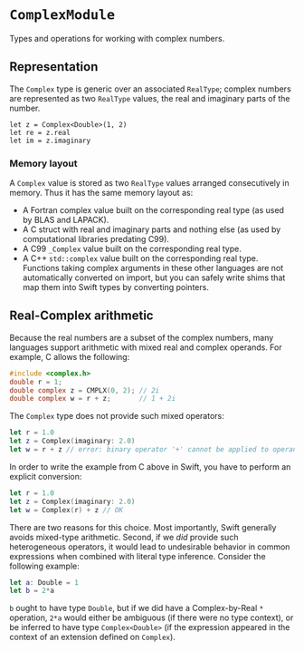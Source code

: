 # ``ComplexModule``

Types and operations for working with complex numbers.

## Representation

The `Complex` type is generic over an associated `RealType`; complex numbers
are represented as two `RealType` values, the real and imaginary parts of the
number.

```
let z = Complex<Double>(1, 2)
let re = z.real
let im = z.imaginary
```

### Memory layout

A `Complex` value is stored as two `RealType` values arranged consecutively
in memory. Thus it has the same memory layout as:
- A Fortran complex value built on the corresponding real type (as used
by BLAS and LAPACK).
- A C struct with real and imaginary parts and nothing else (as used by
computational libraries predating C99).
- A C99 `_Complex` value built on the corresponding real type.
- A C++ `std::complex` value built on the corresponding real type.
Functions taking complex arguments in these other languages are not
automatically converted on import, but you can safely write shims that
map them into Swift types by converting pointers.

## Real-Complex arithmetic

Because the real numbers are a subset of the complex numbers, many
languages support arithmetic with mixed real and complex operands.
For example, C allows the following:

```c
#include <complex.h>
double r = 1;
double complex z = CMPLX(0, 2); // 2i
double complex w = r + z;       // 1 + 2i
```

The `Complex` type does not provide such mixed operators:

```swift
let r = 1.0
let z = Complex(imaginary: 2.0)
let w = r + z // error: binary operator '+' cannot be applied to operands of type 'Double' and 'Complex<Double>'
```

In order to write the example from C above in Swift, you have to perform an
explicit conversion:

```swift
let r = 1.0
let z = Complex(imaginary: 2.0)
let w = Complex(r) + z // OK
```

There are two reasons for this choice. Most importantly, Swift generally avoids
mixed-type arithmetic. Second, if we _did_ provide such heterogeneous operators,
it would lead to undesirable behavior in common expressions when combined with
literal type inference. Consider the following example:

```swift
let a: Double = 1
let b = 2*a
```

`b` ought to have type `Double`, but if we did have a Complex-by-Real `*` 
operation, `2*a` would either be ambiguous (if there were no type context),
or be inferred to have type `Complex<Double>` (if the expression appeared
in the context of an extension defined on `Complex`).
